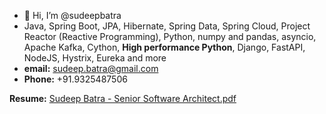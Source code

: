 - 👋 Hi, I’m @sudeepbatra
- Java, Spring Boot, JPA, Hibernate, Spring Data, Spring Cloud, Project Reactor (Reactive Programming), Python, numpy and pandas, asyncio, Apache Kafka, Cython, **High performance Python**, Django, FastAPI, NodeJS, Hystrix, Eureka and more
- **email:** sudeep.batra@gmail.com
- **Phone:** +91.9325487506

**Resume:**
[Sudeep Batra - Senior Software Architect.pdf](https://github.com/sudeepbatra/sudeepbatra/files/10564966/Sudeep.Batra.-.Senior.Software.Architect.pdf)
